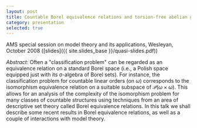 ```yaml
---
layout: post
title: Countable Borel equivalence relations and torsion-free abelian groups
category: presentation
selected: true
---
```


AMS special session on model theory and its applications, Wesleyan, October 2008 ([slides]({{ site.slides_base }}/quasi-slides.pdf))<!--more-->

*Abstract*: Often a "classification problem" can be regarded as an equivalence relation on a standard Borel space (i.e., a Polish space equipped just with its σ-algebra of Borel sets). For instance, the classification problem for countable linear orders (on $\omega$) corresponds to the isomorphism equivalence relation on a suitable subspace of $\mathcal P(\omega\times\omega)$. This allows for an analysis of the complexity of the isomorphism problem for many classes of countable structures using techniques from an area of descriptive set theory called Borel equivalence relations. In this talk we shall describe some recent results in Borel equivalence relations, as well as a couple of interactions with model theory.
